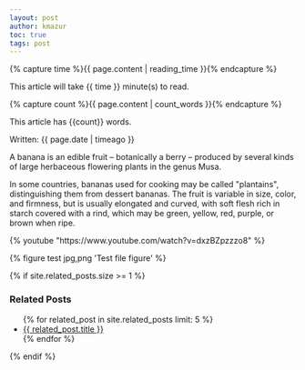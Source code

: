 ```yaml
---
layout: post
author: kmazur
toc: true
tags: post
---
```


{% capture time %}{{ page.content | reading_time }}{% endcapture %}
<p>This article will take {{ time }} minute(s) to read.</p>

{% capture count %}{{ page.content | count_words }}{% endcapture %}
<p>This article has {{count}} words.</p>

<p>Written: {{ page.date | timeago }}</p>

A banana is an edible fruit – botanically a berry – produced by several kinds
of large herbaceous flowering plants in the genus Musa.

In some countries, bananas used for cooking may be called "plantains",
distinguishing them from dessert bananas. The fruit is variable in size, color,
and firmness, but is usually elongated and curved, with soft flesh rich in
starch covered with a rind, which may be green, yellow, red, purple, or brown
when ripe.

<div style="width: 100%;">
{% youtube "https://www.youtube.com/watch?v=dxzBZpzzzo8" %}
</div>

{% figure test jpg,png 'Test file figure' %}

{% if site.related_posts.size >= 1 %}
<div>
  <h3>Related Posts</h3>
  <ul>
  {% for related_post in site.related_posts limit: 5 %}
    <li><a href="{{ related_post.url }}">{{ related_post.title }}</a></li>
  {% endfor %}
  </ul>
</div>
{% endif %}

